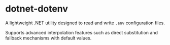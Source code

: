 # dotnet-dotenv

A lightweight .NET utility designed to read and write `.env` configuration files.

Supports advanced interpolation features such as direct substitution and fallback mechanisms with default values.
